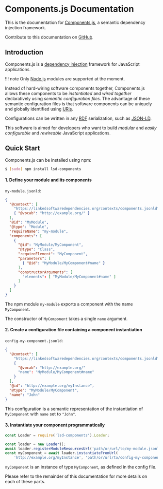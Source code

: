 # Components.js Documentation

This is the documentation for [Components.js], a semantic dependency injection framework.

Contribute to this documentation on [GitHub].

## Introduction

Components.js is a [dependency injection] framework for JavaScript applications.

!!! note
    Only [Node.js] modules are supported at the moment.

Instead of hard-wiring software components together, Components.js allows these components to be _instantiated_ and _wired together_ declaratively using _semantic configuration files_.
The advantage of these semantic configuration files is that software components can be uniquely and globally identified using [URIs].

Configurations can be written in any [RDF] serialization, such as [JSON-LD].

This software is aimed for developers who want to build _modular_ and _easily configurable_ and _rewireable_ JavaScript applications.

## Quick Start

Components.js can be installed using npm:
```bash
$ [sudo] npm install lsd-components
```

#### 1. Define your module and its components

`my-module.jsonld`:
```json
{
  "@context": [
    "https://linkedsoftwaredependencies.org/contexts/components.jsonld",
    { "@vocab": "http://example.org/" }
  ],
  "@id": "MyModule",
  "@type": "Module",
  "requireName": "my-module",
  "components": [
    {
      "@id": "MyModule/MyComponent",
      "@type": "Class",
      "requireElement": "MyComponent",
      "parameters": [
        { "@id": "MyModule/MyComponent#name" }
      ],
      "constructorArguments": [
        "elements": [ "MyModule/MyComponent#name" ]
      ]
    }
  ]
}
```

The npm module `my-module` exports a component with the name `MyComponent`.

The constructor of `MyComponent` takes a single `name` argument.

#### 2. Create a configuration file containing a component instantiation

`config-my-component.jsonld`:
```json
{
  "@context": [
    "https://linkedsoftwaredependencies.org/contexts/components.jsonld",
    {
      "@vocab": "http://example.org/"
      "name": "MyModule/MyComponent#name"
    }
  ],
  "@id": "http://example.org/myInstance",
  "@type": "MyModule/MyComponent",
  "name": "John"
}
```

This configuration is a semantic representation of the instantiation of `MyComponent` with `name` set to `"John"`.

#### 3. Instantiate your component programmatically

```javascript
const Loader = require('lsd-components').Loader;

const loader = new Loader();
await loader.registerModuleResourcesUrl('path/or/url/to/my-module.jsonld');
const myComponent = await loader.instantiateFromUrl(
    'http://example.org/myInstance', 'path/or/url/to/config-my-component.jsonld');
```

`myComponent` is an instance of type `MyComponent`, as defined in the config file.

Please refer to the remainder of this documentation for more details on each of these parts.

[Components.js]: https://github.com/LinkedSoftwareDependencies/Components.js
[GitHub]: https://github.com/LinkedSoftwareDependencies/Documentation-Components.js
[dependency injection]: https://martinfowler.com/articles/injection.html
[Node.js]: https://nodejs.org/en/
[URIs]: https://www.w3.org/wiki/URI
[RDF]: https://www.w3.org/RDF/
[JSON-LD]: https://json-ld.org/

